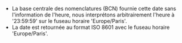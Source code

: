 - La base centrale des nomenclatures (BCN) fournie cette date sans l'information de l'heure, nous interprétons arbitrairement l'heure à '23:59:59' sur le fuseau horaire 'Europe/Paris'.
- La date est retournée au format ISO 8601 avec le fuseau horaire 'Europe/Paris'.
